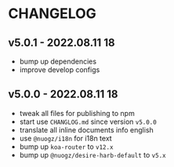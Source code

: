 # CHANGELOG

## v5.0.1 - 2022.08.11 18
* bump up dependencies
* improve develop configs


## v5.0.0 - 2022.08.11 18
* tweak all files for publishing to npm
* start use `CHANGLOG.md` since version `v5.0.0`
* translate all inline documents info english
* use `@nuogz/i18n` for i18n text
* bump up `koa-router` to `v12.x`
* bump up `@nuogz/desire-harb-default` to `v5.x`
